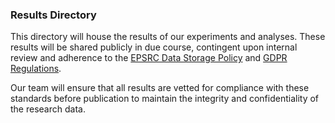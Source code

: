 ### Results Directory

This directory will house the results of our experiments and analyses. These results will be shared publicly in due course, contingent upon internal review and adherence to the [EPSRC Data Storage Policy](https://www.ukri.org/who-we-are/epsrc/our-policies-and-standards/policy-framework-on-research-data/principles/) and [GDPR Regulations](https://gdpr-info.eu/).

Our team will ensure that all results are vetted for compliance with these standards before publication to maintain the integrity and confidentiality of the research data.
